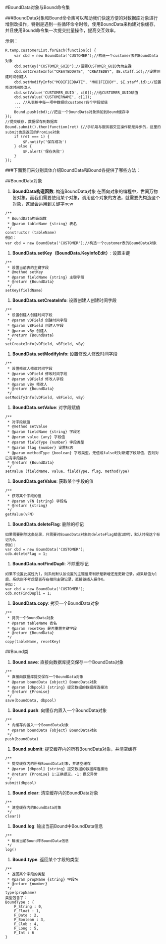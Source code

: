 #BoundData对象与Bound命令集 

###BoundData对象和Bound命令集可以帮助我们快速方便的对数据库对象进行增删改操作，特别是遇到一些循环命令时候，使用BoundData来构建对象缓存，并且使用Bound命令集一次提交批量操作，提高交互效率。

示例：
```
R.temp.customerList.forEach(function(c) {
	var cbd = new BoundData('CUSTOMER');//构造一个customer表的BoundData对象
	cbd.setKey("CUSTOMER_GUID");//设置CUSTOMER_GUID为为主键
    cbd.setCreateInfo("CREATEDDATE", "CREATEDBY", $E.staff.id);//设置创建时间创建人
    cbd.setModifyInfo("MODIFIEDDATE", "MODIFIEDBY", $E.staff.id);//设置修改时间修改人
	cbd.setValue('CUSTOMER_GUID', c[0]);//给CUSTOMER_GUID赋值
	cbd.setValue('CUSTOMERNAME', c[1]);
	... //从表格中每一项中数据给customer各个字段赋值
	...
	Bound.push(cbd);//把这一个BoundData对象添加到Bound缓存中
});
//提交缓存，数据保存到数据库
Bound.submit().then(function(ret) {//手机端与服务器交互操作都是异步的，这里的submit也是返回的Promise对象
	if (ret === 1) {
		$F.notify('保存成功')
	} else {
		$F.alert('保存失败')
	}
}); 
```

###下面我们来分别具体介绍BoundData和Bound各提供了哪些方法：

##BoundData对象

1. <span id="BoundData">**BoundData构造函数**</span>: 构造BoundData对象
在面向对象的编程中，世间万物皆对象。而我们需要使用某个对象，调用这个对象的方法，就需要先构造这个对象，这里会运用到关键字<span class="imp">new</span>
```
/**
 * BoundData构造函数
 * @param tableName {string} 表名
 */
constructor (tableName)
例如：
var cbd = new BoundData('CUSTOMER');//构造一个customer表的BoundData对象
```

1. <span id="BoundData.setKey">**BoundData.setKey（BoundData.KeyInfoEdit）**</span>: 设置主键
```
/**
 * 设置当前表的主键字段
 * @method setKey
 * @param fieldName {string} 主键字段
 * @return {BoundData}
 */
setKey(fieldName)
```

1. <span id="BoundData.setCreateInfo">**BoundData.setCreateInfo**</span>: 设置创建人创建时间字段
```
/**
 * 设置创建人创建时间字段
 * @param vDField 创建时间字段
 * @param vBField 创建人字段
 * @param vBy 创建人
 * @return {BoundData}
 */
setCreateInfo(vDField, vBField, vBy)
```

1. <span id="BoundData.setModifyInfo">**BoundData.setModifyInfo**</span>: 设置修改人修改时间字段
```
/**
 * 设置修改人修改时间字段
 * @param vDField 修改时间字段
 * @param vBField 修改人字段
 * @param vBy 修改人
 * @return {BoundData}
 */
setModifyInfo(vDField, vBField, vBy)
```

1. <span id="BoundData.setValue">**BoundData.setValue**</span>: 对字段赋值
```
/**
 * 对字段赋值
 * @method setValue
 * @param fieldName {string} 字段名
 * @param value {any} 字段值
 * @param fieldType {number} 字段类型
 * @param flag {number} 设置标志
 * @param methodType {boolean} 字段类型。无值或false时对新建字段赋值，否则对已有字段操作
 * @return {BoundData}
 */
setValue (fieldName, value, fieldType, flag, methodType)
```

1. <span id="BoundData.getValue">**BoundData.getValue**</span>: 获取某个字段的值
```
/**
 * 获取某个字段的值
 * @param vFN {string} 字段名
 * @return {string}
 */
getValue(vFN)
```

1. <span id="BoundData.deleteFlag">**BoundData.deleteFlag**</span>: 删除的标记
```
如果需要删除这条记录，只需要对BoundData对象的deleteFlag赋值1即可，默认时候这个标记为0。
例如：
var cbd = new BoundData('CUSTOMER');
cdb.deleteFlag = 1;
```

1. <span id="BoundData.notFindDupli">**BoundData.notFindDupli**</span>: 不除重标记
```
如果不设置此属性为1，则系统默认按设置的主键值来判断是新增还是更新记录。如果赋值为1后，系统则不考虑是否存在相同主键记录，直接做插入操作0。
例如：
var cbd = new BoundData('CUSTOMER');
cdb.notFindDupli = 1;
```

1. <span id="BoundData.copy">**BoundData.copy**</span>: 拷贝一个BoundData对象
```
/**
 * 拷贝一个BoundData对象
 * @param tableName 表名
 * @param resetKey 是否重置主键字段
 * @return {BoundData}
 */
copy(tableName, resetKey)
```

##Bound类

1. <span id="Bound.save">**Bound.save**</span>: 直接向数据库提交保存一个BoundData对象
```
/**
 * 直接向数据库提交保存一个BoundData对象
 * @param boundData {object} BoundData对象
 * @param [dbpool] {string} 提交数据的数据库连接池
 * @return {Promise}
 */
save(boundData, dbpool)
```

1. <span id="Bound.push">**Bound.push**</span>: 向缓存内置入一个BoundData对象
```
/**
 * 向缓存内置入一个BoundData对象
 * @param boundData {object} BoundData对象
 */
push(boundData)
```

1. <span id="Bound.submit">**Bound.submit**</span>: 提交缓存内的所有BoundData对象，并清空缓存
```
/**
 * 提交缓存内的所有BoundData对象，并清空缓存
 * @param [dbpool] {string} 提交数据的数据库连接池
 * @return {Promise} 1:正确提交，-1：提交异常
 */
submit(dbpool)
```

1. <span id="Bound.clear">**Bound.clear**</span>: 清空缓存内的BoundData对象
```
/**
 * 清空缓存内的BoundData对象
 */
clear()
```

1. <span id="Bound.log">**Bound.log**</span>: 输出当前Bound中BoundData信息
```
/**
 * 输出当前Bound中BoundData信息
 */
log()
```

1. <span id="Bound.type">**Bound.type**</span>: 返回某个字段的类型
```
/**
 * 返回某个字段的类型
 * @param propName {string} 字段名
 * @return {number}
 */
type(propName)
类型包含了：
BoundType : {
    F_String : 0,
    F_Float : 1,
    F_Date : 2,
    F_Boolean : 3,
    F_Clob : 4,
    F_Long : 5,
    F_Int : 6
}
```